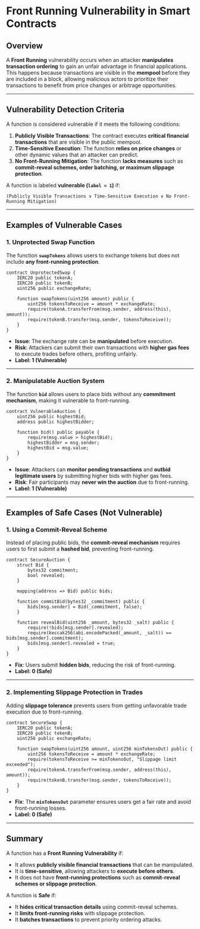 # **Front Running Vulnerability in Smart Contracts**

## **Overview**
A **Front Running** vulnerability occurs when an attacker **manipulates transaction ordering** to gain an unfair advantage in financial applications. This happens because transactions are visible in the **mempool** before they are included in a block, allowing malicious actors to prioritize their transactions to benefit from price changes or arbitrage opportunities.

---

## **Vulnerability Detection Criteria**
A function is considered vulnerable if it meets the following conditions:

1. **Publicly Visible Transactions**: The contract executes **critical financial transactions** that are visible in the public mempool.
2. **Time-Sensitive Execution**: The function **relies on price changes** or other dynamic values that an attacker can predict.
3. **No Front-Running Mitigation**: The function **lacks measures** such as **commit-reveal schemes, order batching, or maximum slippage protection**.

A function is labeled **vulnerable (`label = 1`)** if:
```
(Publicly Visible Transactions ∨ Time-Sensitive Execution ∨ No Front-Running Mitigation)
```

---

## **Examples of Vulnerable Cases**

### **1. Unprotected Swap Function**
The function **`swapTokens`** allows users to exchange tokens but does not include **any front-running protection**.

```solidity
contract UnprotectedSwap {
    IERC20 public tokenA;
    IERC20 public tokenB;
    uint256 public exchangeRate;
    
    function swapTokens(uint256 amount) public {
        uint256 tokensToReceive = amount * exchangeRate;
        require(tokenA.transferFrom(msg.sender, address(this), amount));
        require(tokenB.transfer(msg.sender, tokensToReceive));
    }
}
```
- **Issue**: The exchange rate can be **manipulated** before execution.
- **Risk**: Attackers can submit their own transactions with **higher gas fees** to execute trades before others, profiting unfairly.
- **Label: 1 (Vulnerable)**

---

### **2. Manipulatable Auction System**
The function **`bid`** allows users to place bids without any **commitment mechanism**, making it vulnerable to front-running.

```solidity
contract VulnerableAuction {
    uint256 public highestBid;
    address public highestBidder;

    function bid() public payable {
        require(msg.value > highestBid);
        highestBidder = msg.sender;
        highestBid = msg.value;
    }
}
```
- **Issue**: Attackers can **monitor pending transactions** and **outbid legitimate users** by submitting higher bids with higher gas fees.
- **Risk**: Fair participants may **never win the auction** due to front-running.
- **Label: 1 (Vulnerable)**

---

## **Examples of Safe Cases (Not Vulnerable)**

### **1. Using a Commit-Reveal Scheme**
Instead of placing public bids, the **commit-reveal mechanism** requires users to first submit a **hashed bid**, preventing front-running.

```solidity
contract SecureAuction {
    struct Bid {
        bytes32 commitment;
        bool revealed;
    }

    mapping(address => Bid) public bids;

    function commitBid(bytes32 _commitment) public {
        bids[msg.sender] = Bid(_commitment, false);
    }

    function revealBid(uint256 _amount, bytes32 _salt) public {
        require(!bids[msg.sender].revealed);
        require(keccak256(abi.encodePacked(_amount, _salt)) == bids[msg.sender].commitment);
        bids[msg.sender].revealed = true;
    }
}
```
- **Fix**: Users submit **hidden bids**, reducing the risk of front-running.
- **Label: 0 (Safe)**

---

### **2. Implementing Slippage Protection in Trades**
Adding **slippage tolerance** prevents users from getting unfavorable trade execution due to front-running.

```solidity
contract SecureSwap {
    IERC20 public tokenA;
    IERC20 public tokenB;
    uint256 public exchangeRate;

    function swapTokens(uint256 amount, uint256 minTokensOut) public {
        uint256 tokensToReceive = amount * exchangeRate;
        require(tokensToReceive >= minTokensOut, "Slippage limit exceeded");
        require(tokenA.transferFrom(msg.sender, address(this), amount));
        require(tokenB.transfer(msg.sender, tokensToReceive));
    }
}
```
- **Fix**: The **`minTokensOut`** parameter ensures users get a fair rate and avoid front-running losses.
- **Label: 0 (Safe)**

---

## **Summary**
A function has a **Front Running Vulnerability** if:
- It allows **publicly visible financial transactions** that can be manipulated.  
- It is **time-sensitive**, allowing attackers to **execute before others**.  
- It does not have **front-running protections** such as **commit-reveal schemes or slippage protection**.  

A function is **Safe** if:
- It **hides critical transaction details** using commit-reveal schemes.  
- It **limits front-running risks** with slippage protection.  
- It **batches transactions** to prevent priority ordering attacks.  
